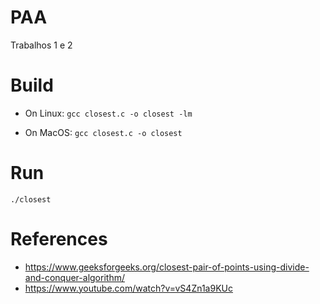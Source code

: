 # PAA
Trabalhos 1 e 2

# Build

- On Linux: `gcc closest.c -o closest -lm`

- On MacOS: `gcc closest.c -o closest`

# Run
`./closest`

# References

- https://www.geeksforgeeks.org/closest-pair-of-points-using-divide-and-conquer-algorithm/
- https://www.youtube.com/watch?v=vS4Zn1a9KUc